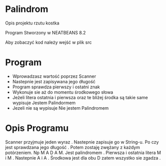 # Palindrom
Opis projektu rzutu kostka

Program Stworzony w NEATBEANS 8.2

Aby zobaczyć kod należy wejść w plik src
# Program
- Wprowadzasz wartość poprzez Scanner
- Nastepnie jest zapisywana jego długość
- Program sprawdza pierwszy i ostatni znak 
- Wykonuje sie aż do momentu środkowego słowa
- Jeżeli litera ostatnia i pierwsza oraz te bliżej 
  środka są takie same wypisuje Jestem Palindormem 
- Jezeli nie są wypisuje Nie jestem Palindromem

# Opis Programu

Scanner przyjmuje jeden wyraz .
Nastepnie zapisuje go w String-u.
Po czy jest sprawdzana jego długość .
Potem zostaję zwężany z każdym potórzeniem.
Np M A D A M.
Jest palindromem .
Pierwsza i ostatnia litera M i M .
Nastepnie A i A .
Środkowa jest dla obu D zatem wszystko sie zgadza .